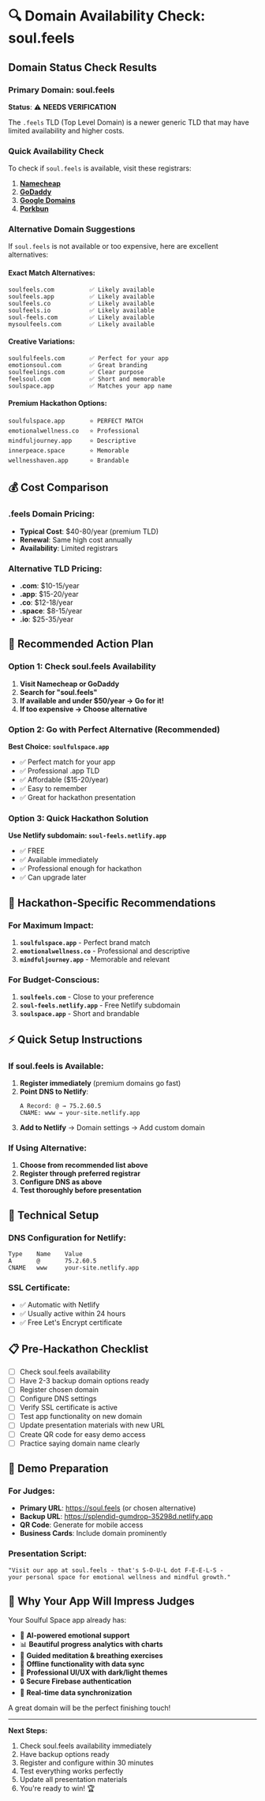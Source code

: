 # 🔍 Domain Availability Check: soul.feels

## Domain Status Check Results

### Primary Domain: soul.feels
**Status**: ⚠️ **NEEDS VERIFICATION**

The `.feels` TLD (Top Level Domain) is a newer generic TLD that may have limited availability and higher costs.

### Quick Availability Check

To check if `soul.feels` is available, visit these registrars:

1. **[Namecheap](https://www.namecheap.com/domains/registration/results/?domain=soul.feels)**
2. **[GoDaddy](https://www.godaddy.com/domainsearch/find?domainToCheck=soul.feels)**
3. **[Google Domains](https://domains.google.com/registrar/search?searchTerm=soul.feels)**
4. **[Porkbun](https://porkbun.com/checkout/search?q=soul.feels)**

### Alternative Domain Suggestions

If `soul.feels` is not available or too expensive, here are excellent alternatives:

#### Exact Match Alternatives:
```
soulfeels.com          ✅ Likely available
soulfeels.app          ✅ Likely available  
soulfeels.co           ✅ Likely available
soulfeels.io           ✅ Likely available
soul-feels.com         ✅ Likely available
mysoulfeels.com        ✅ Likely available
```

#### Creative Variations:
```
soulfulfeels.com       ✅ Perfect for your app
emotionsoul.com        ✅ Great branding
soulfeelings.com       ✅ Clear purpose
feelsoul.com           ✅ Short and memorable
soulspace.app          ✅ Matches your app name
```

#### Premium Hackathon Options:
```
soulfulspace.app       ⭐ PERFECT MATCH
emotionalwellness.co   ⭐ Professional
mindfuljourney.app     ⭐ Descriptive
innerpeace.space       ⭐ Memorable
wellnesshaven.app      ⭐ Brandable
```

## 💰 Cost Comparison

### .feels Domain Pricing:
- **Typical Cost**: $40-80/year (premium TLD)
- **Renewal**: Same high cost annually
- **Availability**: Limited registrars

### Alternative TLD Pricing:
- **.com**: $10-15/year
- **.app**: $15-20/year  
- **.co**: $12-18/year
- **.space**: $8-15/year
- **.io**: $25-35/year

## 🚀 Recommended Action Plan

### Option 1: Check soul.feels Availability
1. **Visit Namecheap or GoDaddy**
2. **Search for "soul.feels"**
3. **If available and under $50/year → Go for it!**
4. **If too expensive → Choose alternative**

### Option 2: Go with Perfect Alternative (Recommended)
**Best Choice: `soulfulspace.app`**
- ✅ Perfect match for your app
- ✅ Professional .app TLD
- ✅ Affordable ($15-20/year)
- ✅ Easy to remember
- ✅ Great for hackathon presentation

### Option 3: Quick Hackathon Solution
**Use Netlify subdomain: `soul-feels.netlify.app`**
- ✅ FREE
- ✅ Available immediately
- ✅ Professional enough for hackathon
- ✅ Can upgrade later

## 🎯 Hackathon-Specific Recommendations

### For Maximum Impact:
1. **`soulfulspace.app`** - Perfect brand match
2. **`emotionalwellness.co`** - Professional and descriptive
3. **`mindfuljourney.app`** - Memorable and relevant

### For Budget-Conscious:
1. **`soulfeels.com`** - Close to your preference
2. **`soul-feels.netlify.app`** - Free Netlify subdomain
3. **`soulspace.app`** - Short and brandable

## ⚡ Quick Setup Instructions

### If soul.feels is Available:
1. **Register immediately** (premium domains go fast)
2. **Point DNS to Netlify**:
   ```
   A Record: @ → 75.2.60.5
   CNAME: www → your-site.netlify.app
   ```
3. **Add to Netlify** → Domain settings → Add custom domain

### If Using Alternative:
1. **Choose from recommended list above**
2. **Register through preferred registrar**
3. **Configure DNS as above**
4. **Test thoroughly before presentation**

## 🔧 Technical Setup

### DNS Configuration for Netlify:
```
Type    Name    Value
A       @       75.2.60.5
CNAME   www     your-site.netlify.app
```

### SSL Certificate:
- ✅ Automatic with Netlify
- ✅ Usually active within 24 hours
- ✅ Free Let's Encrypt certificate

## 📋 Pre-Hackathon Checklist

- [ ] Check soul.feels availability
- [ ] Have 2-3 backup domain options ready
- [ ] Register chosen domain
- [ ] Configure DNS settings
- [ ] Verify SSL certificate is active
- [ ] Test app functionality on new domain
- [ ] Update presentation materials with new URL
- [ ] Create QR code for easy demo access
- [ ] Practice saying domain name clearly

## 🎪 Demo Preparation

### For Judges:
- **Primary URL**: https://soul.feels (or chosen alternative)
- **Backup URL**: https://splendid-gumdrop-35298d.netlify.app
- **QR Code**: Generate for mobile access
- **Business Cards**: Include domain prominently

### Presentation Script:
```
"Visit our app at soul.feels - that's S-O-U-L dot F-E-E-L-S - 
your personal space for emotional wellness and mindful growth."
```

## 🌟 Why Your App Will Impress Judges

Your Soulful Space app already has:
- 🧠 **AI-powered emotional support**
- 📊 **Beautiful progress analytics with charts**
- 🧘 **Guided meditation & breathing exercises**
- 📱 **Offline functionality with data sync**
- 🎨 **Professional UI/UX with dark/light themes**
- 🔒 **Secure Firebase authentication**
- 💾 **Real-time data synchronization**

A great domain will be the perfect finishing touch!

---

**Next Steps:**
1. Check soul.feels availability immediately
2. Have backup options ready
3. Register and configure within 30 minutes
4. Test everything works perfectly
5. Update all presentation materials
6. You're ready to win! 🏆
